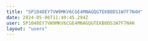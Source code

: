 ```yaml
---
title: "SP1048EY7VW9MKV6CGE4MNAGQGTEKB0DS1W7F7N4H"
date: 2024-05-06T11:49:45.294Z
user: SP1048EY7VW9MKV6CGE4MNAGQGTEKB0DS1W7F7N4H
layout: "users"
---
```

    
